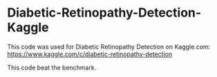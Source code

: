 # Diabetic-Retinopathy-Detection-Kaggle
This code was used for Diabetic Retinopathy Detection on Kaggle.com: https://www.kaggle.com/c/diabetic-retinopathy-detection

This code beat the benchmark.
